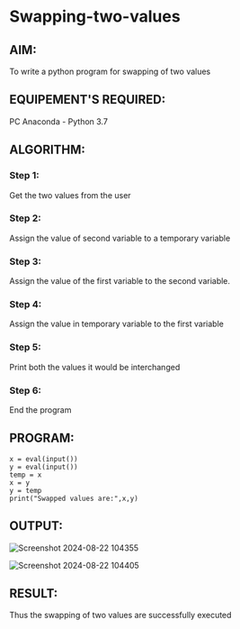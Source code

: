 # Swapping-two-values
## AIM:
To write a python program for swapping of two values
## EQUIPEMENT'S REQUIRED: 
PC
Anaconda - Python 3.7
## ALGORITHM: 
### Step 1:
Get the two values from the user
### Step 2: 
Assign the value of second variable to a temporary variable 
### Step 3: 
Assign the value of the first variable to the second variable.
### Step 4:  
Assign the value in temporary variable to the first variable
### Step 5: 
Print both the values it would be interchanged
### Step 6: 
End the program
## PROGRAM:
```
x = eval(input())
y = eval(input())
temp = x
x = y
y = temp
print("Swapped values are:",x,y)
```
## OUTPUT:

![Screenshot 2024-08-22 104355](https://github.com/user-attachments/assets/ecb4519c-a8e3-41c5-9963-5df3506696f7)


![Screenshot 2024-08-22 104405](https://github.com/user-attachments/assets/2db6241b-ce20-4726-8a3d-50fa24cc23e5)




## RESULT:
Thus the swapping of two values are successfully executed




